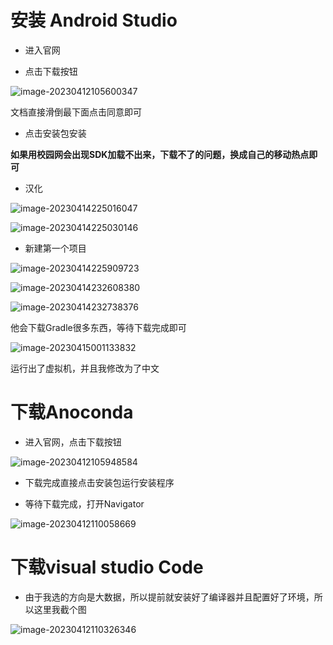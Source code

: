 # 安装 Android Studio

- 进入官网

- 点击下载按钮

![image-20230412105600347](C:\Users\Ethereal\Desktop\softwareProject\实验文档\img\image-20230412105600347.png)

文档直接滑倒最下面点击同意即可

- 点击安装包安装

**如果用校园网会出现SDK加载不出来，下载不了的问题，换成自己的移动热点即可**

- 汉化

![image-20230414225016047](C:\Users\Ethereal\Desktop\softwareProject\实验文档\img\image-20230414225016047.png)

![image-20230414225030146](C:\Users\Ethereal\Desktop\softwareProject\实验文档\img\image-20230414225030146.png)

- 新建第一个项目

![image-20230414225909723](C:\Users\Ethereal\Desktop\softwareProject\实验文档\img\image-20230414225909723.png)

![image-20230414232608380](C:\Users\Ethereal\Desktop\softwareProject\实验文档\img\image-20230414232608380.png)

![image-20230414232738376](C:\Users\Ethereal\Desktop\softwareProject\实验文档\img\image-20230414232738376.png)

他会下载Gradle很多东西，等待下载完成即可

![image-20230415001133832](C:\Users\Ethereal\Desktop\softwareProject\实验文档\img\image-20230415001133832.png)

运行出了虚拟机，并且我修改为了中文

# 下载Anoconda

- 进入官网，点击下载按钮

![image-20230412105948584](C:\Users\Ethereal\Desktop\softwareProject\实验文档\img\image-20230412105948584.png)

- 下载完成直接点击安装包运行安装程序

- 等待下载完成，打开Navigator

![image-20230412110058669](C:\Users\Ethereal\Desktop\softwareProject\实验文档\img\image-20230412110058669.png)

# 下载visual studio Code

- 由于我选的方向是大数据，所以提前就安装好了编译器并且配置好了环境，所以这里我截个图

![image-20230412110326346](C:\Users\Ethereal\Desktop\softwareProject\实验文档\img\image-20230412110326346.png)